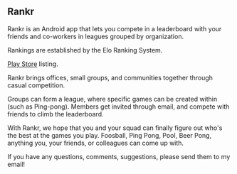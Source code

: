 ## Rankr
Rankr is an Android app that lets you compete in a leaderboard with your friends and co-workers in leagues grouped by organization.

Rankings are established by the Elo Ranking System. 

[Play Store](https://play.google.com/store/apps/details?id=ca.danielw.rankr&hl=en) listing.

Rankr brings offices, small groups, and communities together through casual 
competition. 

Groups can form a league, where specific games can be created within (such as Ping-pong). Members get invited through email, and compete with friends to climb the leaderboard.

With Rankr, we hope that you and your squad can finally figure out who's the best at the games you play. Foosball, Ping Pong, Pool, Beer Pong, anything you, your friends, or colleagues can come up with.

If you have any questions, comments, suggestions, please send them to my email!